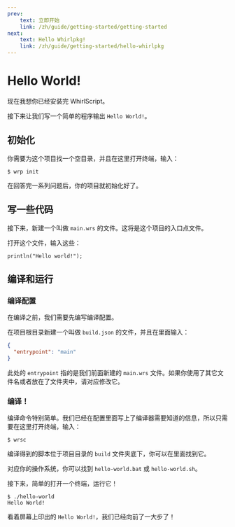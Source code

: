 ```yaml
---
prev:
    text: 立即开始
    link: /zh/guide/getting-started/getting-started
next: 
    text: Hello Whirlpkg!
    link: /zh/guide/getting-started/hello-whirlpkg
---
```

# Hello World!

现在我想你已经安装完 WhirlScript。

接下来让我们写一个简单的程序输出 `Hello World!`。

## 初始化

你需要为这个项目找一个空目录，并且在这里打开终端，输入：

```shell
$ wrp init
```

在回答完一系列问题后，你的项目就初始化好了。

## 写一些代码

接下来，新建一个叫做 `main.wrs` 的文件。这将是这个项目的入口点文件。

打开这个文件，输入这些：

```whirlscript
println("Hello world!");
```

## 编译和运行

### 编译配置

在编译之前，我们需要先编写编译配置。

在项目根目录新建一个叫做 `build.json` 的文件，并且在里面输入：

```json
{
  "entrypoint": "main"
}
```

此处的 `entrypoint` 指的是我们前面新建的 `main.wrs` 文件。如果你使用了其它文件名或者放在了文件夹中，请对应修改它。

### 编译！

编译命令特别简单。我们已经在配置里面写上了编译器需要知道的信息，所以只需要在这里打开终端，输入：

```shell
$ wrsc
```

编译得到的脚本位于项目目录的 `build` 文件夹底下，你可以在里面找到它。

对应你的操作系统，你可以找到 `hello-world.bat` 或 `hello-world.sh`。

接下来，简单的打开一个终端，运行它！

```text
$ ./hello-world
Hello World!
```

看着屏幕上印出的 `Hello World!`，我们已经向前了一大步了！

